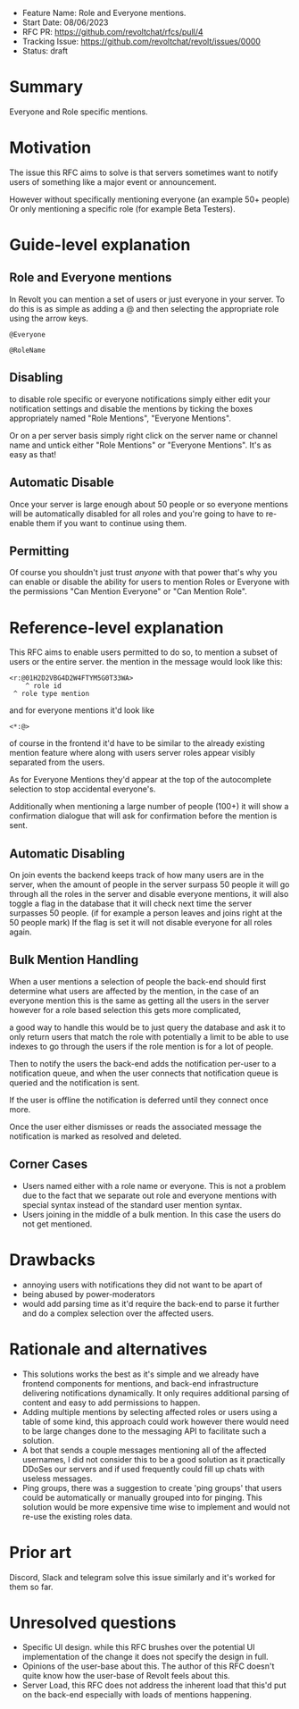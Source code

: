 - Feature Name: Role and Everyone mentions.
- Start Date: 08/06/2023
- RFC PR: https://github.com/revoltchat/rfcs/pull/4
- Tracking Issue: https://github.com/revoltchat/revolt/issues/0000
- Status: draft

# Summary

Everyone and Role specific mentions.

# Motivation

The issue this RFC aims to solve is that servers sometimes want to notify users of something like a major event or announcement. 

However without specifically mentioning everyone (an example 50+ people) Or only mentioning a specific role (for example Beta Testers).

# Guide-level explanation

## Role and Everyone mentions
In Revolt you can mention a set of users or just everyone in your server. To do this is as simple as adding a @ and then selecting the appropriate role using the arrow keys.
```
@Everyone
```
```
@RoleName
```
## Disabling
to disable role specific or everyone notifications simply either edit your notification settings and disable the mentions by ticking the boxes appropriately named "Role Mentions", "Everyone Mentions".

 Or on a per server basis simply right click on the server name or channel name and untick either "Role Mentions" or "Everyone Mentions". It's as easy as that!

## Automatic Disable
Once your server is large enough about 50 people or so everyone mentions will be automatically disabled for all roles and you're going to have to re-enable them if you want to continue using them.

## Permitting
Of course you shouldn't just trust *anyone* with that power that's why you can enable or disable the ability for users to mention Roles or Everyone with the permissions "Can Mention Everyone" or "Can Mention Role".


# Reference-level explanation

This RFC aims to enable users permitted to do so, to mention a subset of users or the entire server. the mention in the message would look like this:
```text
<r:@01H2D2VBG4D2W4FTYM5G0T33WA>
    ^ role id
 ^ role type mention
```
and for everyone mentions it'd look like
```text
<*:@>
```
of course in the frontend it'd have to be similar to the already existing mention feature where along with users server roles appear visibly separated from the users. 

As for Everyone Mentions they'd appear at the top of the autocomplete selection to stop accidental everyone's. 

Additionally when mentioning a large number of people (100+) it will show a confirmation dialogue that will ask for confirmation before the mention is sent. 
## Automatic Disabling
On join events the backend keeps track of how many users are in the server, when the amount of people in the server surpass 50 people it will go through all the roles in the server and disable everyone mentions, it will also toggle a flag in the database that it will check next time the server surpasses 50 people. (if for example a person leaves and joins right at the 50 people mark) If the flag is set it will not disable everyone for all roles again.

## Bulk Mention Handling

When a user mentions a selection of people the back-end should first determine what users are affected by the mention, in the case of an everyone mention this is the same as getting all the users in the server however for a role based selection this gets more complicated, 

a good way to handle this would be to just query the database and ask it to only return users that match the role with potentially a limit to be able to use indexes to go through the users if the role mention is for a lot of people.

Then to notify the users the back-end adds the notification per-user to a notification queue, and when the user connects that notification queue is queried and the notification is sent. 

If the user is offline the notification is deferred until they connect once more.

Once the user either dismisses or reads the associated message the notification is marked as resolved and deleted.

## Corner Cases
- Users named either with a role name or everyone. This is not a problem due to the fact that we separate out role and everyone mentions with special syntax instead of the standard user mention syntax.
- Users joining in the middle of a bulk mention. In this case the users do not get mentioned.
# Drawbacks

- annoying users with notifications they did not want to be apart of
- being abused by power-moderators
- would add parsing time as it'd require the back-end to parse it further and do a complex selection over the affected users.
# Rationale and alternatives

- This solutions works the best as it's simple and we already have frontend components for mentions, and back-end infrastructure delivering notifications dynamically. It only requires additional parsing of content and easy to add permissions to happen. 
- Adding multiple mentions by selecting affected roles or users using a table of some kind, this approach could work however there would need to be large changes done to the messaging API to facilitate such a solution.
- A bot that sends a couple messages mentioning all of the affected usernames, I did not consider this to be a good solution as it practically DDoSes our servers and if used frequently could fill up chats with useless messages.
- Ping groups, there was a suggestion to create 'ping groups' that users could be automatically or manually grouped into for pinging. This solution would be more expensive time wise to implement and would not re-use the existing roles data.

# Prior art

Discord, Slack and telegram solve this issue similarly and it's worked for them so far.

# Unresolved questions

- Specific UI design. while this RFC brushes over the potential UI implementation of the change it does not specify the design in full.
- Opinions of the user-base about this. The author of this RFC doesn't quite know how the user-base of Revolt feels about this.
- Server Load, this RFC does not address the inherent load that this'd put on the back-end especially with loads of mentions happening.
